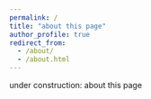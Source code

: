 ```yaml
---
permalink: /
title: "about this page"
author_profile: true
redirect_from:
  - /about/
  - /about.html
---
```

under construction: about this page

